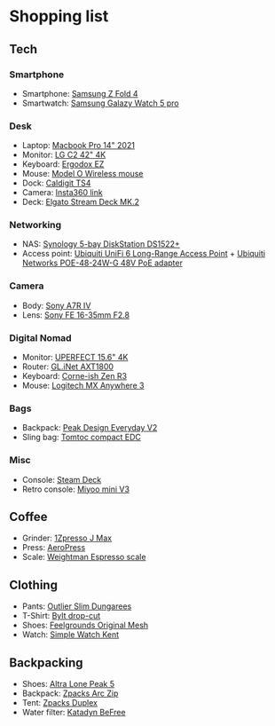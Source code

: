 # Shopping list

## Tech

### Smartphone

* Smartphone: [Samsung Z Fold 4](https://amzn.to/3X9G9QD)
* Smartwatch: [Samsung Galazy Watch 5 pro](https://amzn.to/3g4k85j)

### Desk

* Laptop: [Macbook Pro 14" 2021](https://amzn.to/3g9KrHa)
* Monitor: [LG C2 42" 4K](https://amzn.to/3AkGaaR)
* Keyboard: [Ergodox EZ](https://ergodox-ez.com/)
* Mouse: [Model O Wireless mouse](https://amzn.to/3UBUfZs)
* Dock: [Caldigit TS4](https://amzn.to/3Ocmnjr)
* Camera: [Insta360 link](https://amzn.to/3hKi0js)
* Deck: [Elgato Stream Deck MK.2](https://amzn.to/3hKi0js)

### Networking

* NAS: [Synology 5-bay DiskStation DS1522+](https://amzn.to/3g9huuV)
* Access point: [Ubiquiti UniFi 6 Long-Range Access Point](https://amzn.to/3twNlsz) + [Ubiquiti Networks POE-48-24W-G 48V PoE adapter](https://amzn.to/3EK5Tw5)

### Camera

* Body: [Sony A7R IV](https://amzn.to/3TFTRYw)
* Lens: [Sony FE 16-35mm F2.8](https://amzn.to/3TFTRYw)

### Digital Nomad

* Monitor: [UPERFECT 15.6" 4K](https://amzn.to/3GkgIWw)
* Router: [GL.iNet AXT1800](https://amzn.to/3TEwBdu)
* Keyboard: [Corne-ish Zen R3](https://lowprokb.ca/products/corne-ish-zen)
* Mouse: [Logitech MX Anywhere 3](https://amzn.to/3UFocrF)

### Bags
* Backpack: [Peak Design Everyday V2](https://amzn.to/3O9UKaI)
* Sling bag: [Tomtoc compact EDC](https://amzn.to/3AeO2KH)

### Misc

* Console: [Steam Deck](https://store.steampowered.com/steamdeck)
* Retro console: [Miyoo mini V3](https://miyoo.aliexpress.com/store/1101949807)

## Coffee

* Grinder: [1Zpresso J Max](https://amzn.to/3VhBsCT)
* Press: [AeroPress](https://amzn.to/3VhBsCT)
* Scale: [Weightman Espresso scale](https://amzn.to/3VhBsCT)

## Clothing

* Pants: [Outlier Slim Dungarees](https://outlier.nyc/collections/pants/products/slim-dungarees)
* T-Shirt: [Bylt drop-cut](https://byltbasics.com/products/drop-cut-shirt)
* Shoes: [Feelgrounds Original Mesh](https://www.feelgrounds.com/products/original-mesh-all-black)
* Watch: [Simple Watch Kent](https://simplewatch.co/collections/mens-collection/products/tan-silver-kent-38)

## Backpacking

* Shoes: [Altra Lone Peak 5](https://amzn.to/3UHkHAO)
* Backpack: [Zpacks Arc Zip](https://zpacks.com/products/arc-zip-backpack)
* Tent: [Zpacks Duplex](https://zpacks.com/products/duplex-tent)
* Water filter: [Katadyn BeFree](https://amzn.to/3UJwoXS)
